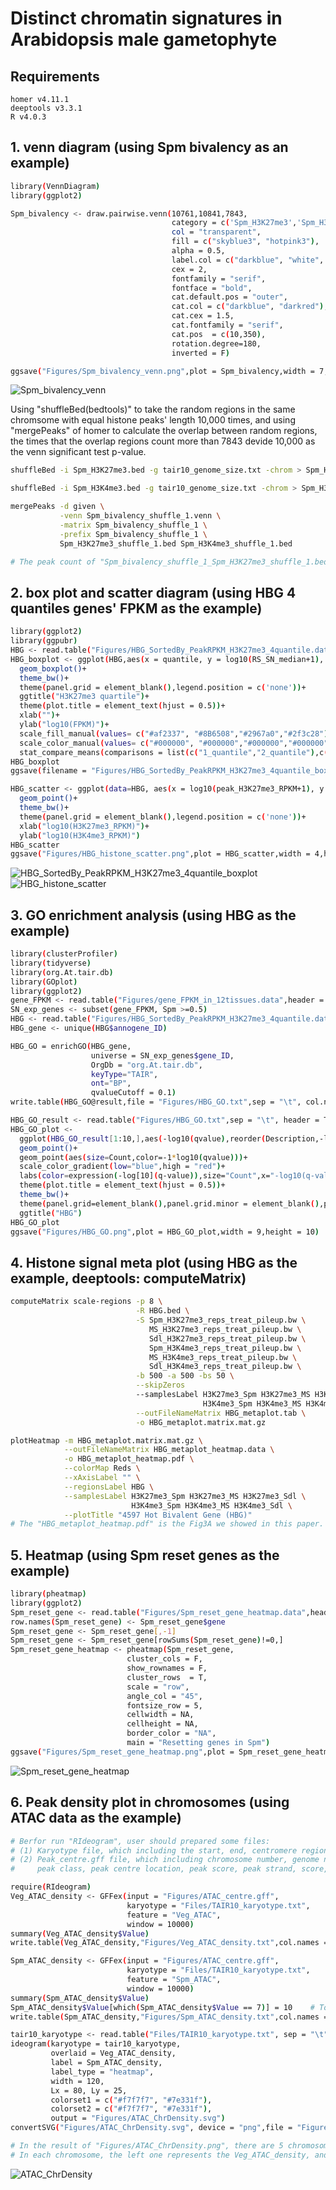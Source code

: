 # Distinct chromatin signatures in Arabidopsis male gametophyte

## Requirements
```
homer v4.11.1
deeptools v3.3.1
R v4.0.3
```

## 1. venn diagram (using Spm bivalency as an example)
```bash
library(VennDiagram)
library(ggplot2)

Spm_bivalency <- draw.pairwise.venn(10761,10841,7843,
                                    category = c('Spm_H3K27me3','Spm_H3K4me3'),
                                    col = "transparent",
                                    fill = c("skyblue3", "hotpink3"),
                                    alpha = 0.5,
                                    label.col = c("darkblue", "white", "darkred"),
                                    cex = 2,
                                    fontfamily = "serif",
                                    fontface = "bold",
                                    cat.default.pos = "outer",
                                    cat.col = c("darkblue", "darkred"),
                                    cat.cex = 1.5,
                                    cat.fontfamily = "serif",
                                    cat.pos  = c(10,350),
                                    rotation.degree=180,
                                    inverted = F)

ggsave("Figures/Spm_bivalency_venn.png",plot = Spm_bivalency,width = 7,height = 7)
```
![Spm_bivalency_venn](https://github.com/Blairewen/Arabidopsis-Pollen/blob/main/Figures/Spm_bivalency_venn.png)

Using "shuffleBed(bedtools)" to take the random regions in the same chromsome with equal histone peaks' length 10,000 times, and using "mergePeaks" of homer to calculate the overlap between random  regions, the times that the overlap regions count more than 7843 devide 10,000 as the venn significant test p-value.

```bash
shuffleBed -i Spm_H3K27me3.bed -g tair10_genome_size.txt -chrom > Spm_H3K27me3_shuffle_1.bed

shuffleBed -i Spm_H3K4me3.bed -g tair10_genome_size.txt -chrom > Spm_H3K4me3_shuffle_1.bed

mergePeaks -d given \
           -venn Spm_bivalency_shuffle_1.venn \
           -matrix Spm_bivalency_shuffle_1 \
           -prefix Spm_bivalency_shuffle_1 \
           Spm_H3K27me3_shuffle_1.bed Spm_H3K4me3_shuffle_1.bed

# The peak count of "Spm_bivalency_shuffle_1_Spm_H3K27me3_shuffle_1.bed_Spm_H3K4me3_shuffle_1.bed" is the overlap of the 1st shuffle.
```

## 2. box plot and scatter diagram (using HBG 4 quantiles genes' FPKM as the example)
```bash
library(ggplot2)
library(ggpubr)
HBG <- read.table("Figures/HBG_SortedBy_PeakRPKM_H3K27me3_4quantile.data",sep = "\t",header = T,quote = "")
HBG_boxplot <- ggplot(HBG,aes(x = quantile, y = log10(RS_SN_median+1), fill = quantile)) + 
  geom_boxplot()+
  theme_bw()+
  theme(panel.grid = element_blank(),legend.position = c('none'))+
  ggtitle("H3K27me3 quartile")+
  theme(plot.title = element_text(hjust = 0.5))+
  xlab("")+
  ylab("log10(FPKM)")+
  scale_fill_manual(values= c("#af2337", "#8B6508","#2967a0","#2f3c28"))+
  scale_color_manual(values= c("#000000", "#000000","#000000","#000000"))+
  stat_compare_means(comparisons = list(c("1_quantile","2_quantile"),c("2_quantile","3_quantile"),c("3_quantile","4_quantile")))
HBG_boxplot
ggsave(filename = "Figures/HBG_SortedBy_PeakRPKM_H3K27me3_4quantile_boxplot.png",plot = HBG_boxplot,width = 6,height = 9)

HBG_scatter <- ggplot(data=HBG, aes(x = log10(peak_H3K27me3_RPKM+1), y = log10(peak_H3K4me3_RPKM+1))) + 
  geom_point()+ 
  theme_bw()+
  theme(panel.grid = element_blank(),legend.position = c('none'))+
  xlab("log10(H3K27me3_RPKM)")+
  ylab("log10(H3K4me3_RPKM)")
HBG_scatter
ggsave("Figures/HBG_histone_scatter.png",plot = HBG_scatter,width = 4,height = 4)
```
![HBG_SortedBy_PeakRPKM_H3K27me3_4quantile_boxplot](https://github.com/Blairewen/Arabidopsis-Pollen/blob/main/Figures/HBG_SortedBy_PeakRPKM_H3K27me3_4quantile_boxplot.png)
![HBG_histone_scatter](https://github.com/Blairewen/Arabidopsis-Pollen/blob/main/Figures/HBG_histone_scatter.png)

## 3. GO enrichment analysis (using HBG as the example)
```bash
library(clusterProfiler)
library(tidyverse)
library(org.At.tair.db)
library(GOplot)
library(ggplot2)
gene_FPKM <- read.table("Figures/gene_FPKM_in_12tissues.data",header = T,sep = "\t",quote = "")
SN_exp_genes <- subset(gene_FPKM, Spm >=0.5)
HBG <- read.table("Figures/HBG_SortedBy_PeakRPKM_H3K27me3_4quantile.data",sep = "\t",header = T,quote = "")
HBG_gene <- unique(HBG$annogene_ID)

HBG_GO = enrichGO(HBG_gene, 
                  universe = SN_exp_genes$gene_ID, 
                  OrgDb = "org.At.tair.db", 
                  keyType="TAIR", 
                  ont="BP",
                  qvalueCutoff = 0.1)
write.table(HBG_GO@result,file = "Figures/HBG_GO.txt",sep = "\t", col.names = T, row.names = F,quote = F)

HBG_GO_result <- read.table("Figures/HBG_GO.txt",sep = "\t", header = T, quote = "")
HBG_GO_plot <- 
  ggplot(HBG_GO_result[1:10,],aes(-log10(qvalue),reorder(Description,-log10(qvalue)))) +
  geom_point()+
  geom_point(aes(size=Count,color=-1*log10(qvalue)))+
  scale_color_gradient(low="blue",high = "red")+
  labs(color=expression(-log[10](q-value)),size="Count",x="-log10(q-value)",y="GO Term")+
  theme(plot.title = element_text(hjust = 0.5))+
  theme_bw()+
  theme(panel.grid=element_blank(),panel.grid.minor = element_blank(),panel.background = element_blank(), axis.line = element_line(colour = "black"))+
  ggtitle("HBG")
HBG_GO_plot
ggsave("Figures/HBG_GO.png",plot = HBG_GO_plot,width = 9,height = 10)
```


## 4. Histone signal meta plot (using HBG as the example, deeptools: computeMatrix)
```bash
computeMatrix scale-regions -p 8 \
                            -R HBG.bed \
                            -S Spm_H3K27me3_reps_treat_pileup.bw \
                               MS_H3K27me3_reps_treat_pileup.bw \
                               Sdl_H3K27me3_reps_treat_pileup.bw \
                               Spm_H3K4me3_reps_treat_pileup.bw \
                               MS_H3K4me3_reps_treat_pileup.bw \
                               Sdl_H3K4me3_reps_treat_pileup.bw \
                            -b 500 -a 500 -bs 50 \
                            --skipZeros 
                            --samplesLabel H3K27me3_Spm H3K27me3_MS H3K27me3_Sdl \  
                                           H3K4me3_Spm H3K4me3_MS H3K4me3_Sdl \
                            --outFileNameMatrix HBG_metaplot.tab \
                            -o HBG_metaplot.matrix.mat.gz

plotHeatmap -m HBG_metaplot.matrix.mat.gz \
            --outFileNameMatrix HBG_metaplot_heatmap.data \
            -o HBG_metaplot_heatmap.pdf \
            --colorMap Reds \
            --xAxisLabel "" \
            --regionsLabel HBG \
            --samplesLabel H3K27me3_Spm H3K27me3_MS H3K27me3_Sdl \
                           H3K4me3_Spm H3K4me3_MS H3K4me3_Sdl \
            --plotTitle "4597 Hot Bivalent Gene (HBG)"
# The "HBG_metaplot_heatmap.pdf" is the Fig3A we showed in this paper.
```

## 5. Heatmap (using Spm reset genes as the example)
```bash
library(pheatmap)
library(ggplot2)
Spm_reset_gene <- read.table("Figures/Spm_reset_gene_heatmap.data",header = T,sep = "\t",quote = "")
row.names(Spm_reset_gene) <- Spm_reset_gene$gene
Spm_reset_gene <- Spm_reset_gene[,-1]
Spm_reset_gene <- Spm_reset_gene[rowSums(Spm_reset_gene)!=0,]
Spm_reset_gene_heatmap <- pheatmap(Spm_reset_gene,
                          cluster_cols = F,
                          show_rownames = F,
                          cluster_rows  = T,
                          scale = "row",
                          angle_col = "45",
                          fontsize_row = 5,
                          cellwidth = NA,
                          cellheight = NA,
                          border_color = "NA",
                          main = "Resetting genes in Spm")
ggsave("Figures/Spm_reset_gene_heatmap.png",plot = Spm_reset_gene_heatmap,width = 10,height = 5)
```
![Spm_reset_gene_heatmap](https://github.com/Blairewen/Arabidopsis-Pollen/blob/main/Figures/Spm_reset_gene_heatmap.png)

## 6. Peak density plot in chromosomes (using ATAC data as the example)
```bash
# Berfor run "RIdeogram", user should prepared some files:
# (1) Karyotype file, which including the start, end, centromere region of each chromosome;
# (2) Peak_centre.gff file, which including chromosome number, genome name, 
#     peak class, peak centre location, peak score, peak strand, score, peak source.

require(RIdeogram)
Veg_ATAC_density <- GFFex(input = "Figures/ATAC_centre.gff", 
                          karyotype = "Files/TAIR10_karyotype.txt", 
                          feature = "Veg_ATAC", 
                          window = 10000)
summary(Veg_ATAC_density$Value)
write.table(Veg_ATAC_density,"Figures/Veg_ATAC_density.txt",col.names = TRUE,row.names = FALSE,quote = FALSE,sep = "\t")

Spm_ATAC_density <- GFFex(input = "Figures/ATAC_centre.gff", 
                          karyotype = "Files/TAIR10_karyotype.txt", 
                          feature = "Spm_ATAC", 
                          window = 10000)
summary(Spm_ATAC_density$Value)
Spm_ATAC_density$Value[which(Spm_ATAC_density$Value == 7)] = 10    # To make sure the color gradient is consistent with Spm 
write.table(Spm_ATAC_density,"Figures/Spm_ATAC_density.txt",col.names = TRUE,row.names = FALSE,quote = FALSE,sep = "\t")

tair10_karyotype <- read.table("Files/TAIR10_karyotype.txt", sep = "\t", header = T, stringsAsFactors = F)
ideogram(karyotype = tair10_karyotype, 
         overlaid = Veg_ATAC_density, 
         label = Spm_ATAC_density, 
         label_type = "heatmap", 
         width = 120, 
         Lx = 80, Ly = 25, 
         colorset1 = c("#f7f7f7", "#7e331f"), 
         colorset2 = c("#f7f7f7", "#7e331f"),
         output = "Figures/ATAC_ChrDensity.svg") 
convertSVG("Figures/ATAC_ChrDensity.svg", device = "png",file = "Figures/ATAC_ChrDensity.png")

# In the result of "Figures/ATAC_ChrDensity.png", there are 5 chromosomes. 
# In each chromosome, the left one represents the Veg_ATAC_density, and the right one represents the Spm_ATAC_density.
```
![ATAC_ChrDensity](https://github.com/Blairewen/Arabidopsis-Pollen/blob/main/Figures/ATAC_ChrDensity.png)